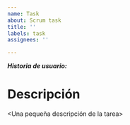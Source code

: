 ```yaml
---
name: Task
about: Scrum task
title: ''
labels: task
assignees: ''

---
```


***Historia de usuario:*** <Link al issue de la historia de usuario>

# Descripción
<Una pequeña descripción de la tarea>
